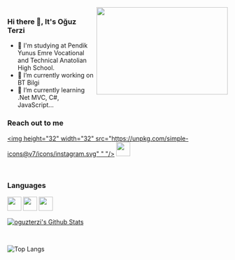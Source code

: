 <img src="https://media.giphy.com/media/26tn33aiTi1jkl6H6/giphy.gif" align="right" width="300px" height="200px">

 ### Hi there 👋, It's Oğuz Terzi

- 🏫 I'm studying at Pendik Yunus Emre Vocational and Technical Anatolian High School.
- 🔭 I’m currently working on BT Bilgi
- 🌱 I’m currently learning .Net MVC, C#, JavaScript...

### Reach out to me

[<img height="32" width="32" src="https://unpkg.com/simple-icons@v7/icons/instagram.svg" "&nbsp;"/>][instagram]
[<img height="32" width="32" src="https://unpkg.com/simple-icons@v7/icons/discord.svg" padding-left="10px" />][discord]

</br>

### Languages 
<img height="32" width="32" src="https://unpkg.com/simple-icons@v7/icons/javascript.svg"/>
<img height="32" width="32" src="https://unpkg.com/simple-icons@v7/icons/html5.svg"/>
<img height="32" width="32" src="https://unpkg.com/simple-icons@v7/icons/css3.svg"/>

</br>

[![oguzterzi's Github Stats](https://github-readme-stats.vercel.app/api?username=oguzterzi&theme=radical)](https://github.com/anuraghazra/github-readme-stats)

</br>

![Top Langs](https://github-readme-stats.vercel.app/api/top-langs/?username=oguzterzi&layout=compact)

[instagram]: https://instagram.com/oguzterzi11
[discord]: https://discord.gg/vUf5maDNGw
